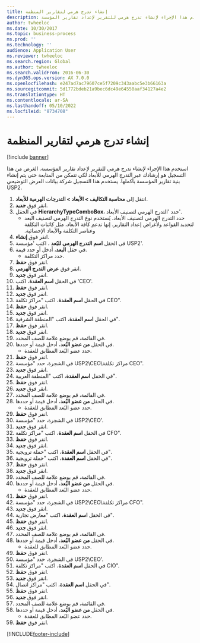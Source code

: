 ```yaml
---
title: إنشاء تدرج هرمي لتقارير المنظمة
description: استخدم هذا الإجراء لإنشاء تدرج هرمي للتقرير لإعداد تقارير المؤسسة.
author: twheeloc
ms.date: 10/30/2017
ms.topic: business-process
ms.prod: ''
ms.technology: ''
audience: Application User
ms.reviewer: twheeloc
ms.search.region: Global
ms.author: twheeloc
ms.search.validFrom: 2016-06-30
ms.dyn365.ops.version: AX 7.0.0
ms.openlocfilehash: e247ad7ac79607ce5f7209c343aabc5e3b66163a
ms.sourcegitcommit: 5d1772bdeb21a9bec6dc49e64550aaf34127a4e2
ms.translationtype: HT
ms.contentlocale: ar-SA
ms.lasthandoff: 05/10/2022
ms.locfileid: "8734708"
---
```

# <a name="create-an-organization-report-hierarchy"></a>إنشاء تدرج هرمي لتقارير المنظمة

[!include [banner](../../includes/banner.md)]

استخدم هذا الإجراء لإنشاء تدرج هرمي للتقرير لإعداد تقارير المؤسسة. الغرض من هذا التسجيل هو إرشادك عبر التدرج الهرمي للأبعاد لكي تتمكن من المتابعة حتى يتم إنشاء بنية تقارير المؤسسة بأكملها. يستخدم هذا التسجيل شركة بيانات العرض التوضيحي USP2.

1. انتقل إلى **محاسبة التكاليف > الأبعاد > التدرجات الهرمية للأبعاد‬**.
2. انقر فوق **جديد**.
3. في الحقل **HierarchyTypeComboBox**، حدد 'التدرج الهرمي لتصنيف الأبعاد'.
    * حدد التدرج الهرمي لتصنيف الأبعاد‬. يُستخدم نوع ‏‫التدرج الهرمي لتصنيف البعد لتحديد القواعد ولأغراض إعداد التقارير. إنها تدعم كافة الأبعاد، مثل كائنات التكلفة وعناصر التكلفة والأبعاد الإحصائية.  
4. انقر فوق **إنشاء**.
5. في الحقل **اسم التدرج الهرمي للبُعد** ، اكتب 'مؤسسة USP2'.
6. في حقل **البعد**، أدخل أو حدد قيمة.
    * حدد مراكز التكلفة.  
7. انقر فوق **حفظ**.
8. انقر فوق **عرض التدرج الهرمي**.
9. انقر فوق **جديد**.
10. في الحقل **اسم العقدة**، اكتب 'CEO'.
11. انقر فوق **حفظ**.
12. انقر فوق **جديد**.
13. في الحقل **اسم العقدة**، اكتب "مراكز تكلفة CEO".
14. انقر فوق **حفظ**.
15. انقر فوق **جديد**.
16. في الحقل **اسم العقدة**، اكتب "المنطقة الشرقية".
17. انقر فوق **حفظ**.
18. انقر فوق **جديد**.
19. في القائمة، قم بوضع علامة للصف المحدد.
20. في الحقل **من عضو البُعد**‬، أدخل قيمة أو حددها.
    * حدد عضو البُعد المطابق للعقدة.  
21. انقر فوق **حفظ**.
22. في الشجرة، حدد "مؤسسة USP2\CEO\مراكز تكلفة CEO".
23. انقر فوق **جديد**.
24. في الحقل **اسم العقدة**، اكتب "المنطقة الغربية".
25. انقر فوق **حفظ**.
26. انقر فوق **جديد**.
27. في القائمة، قم بوضع علامة للصف المحدد.
28. في الحقل **من عضو البُعد**‬، أدخل قيمة أو حددها.
    * حدد عضو البُعد المطابق للعقدة.  
29. انقر فوق **حفظ**.
30. في الشجرة، حدد "مؤسسة USP2\CEO'.
31. انقر فوق **جديد**.
32. في الحقل **اسم العقدة**، اكتب "مراكز تكلفة CFO".
33. انقر فوق **حفظ**.
34. انقر فوق **جديد**.
35. في الحقل **اسم العقدة**، اكتب "حملة ترويجية".
36. في الحقل **اسم العقدة**، اكتب "حملة ترويجية".
37. انقر فوق **حفظ**.
38. انقر فوق **جديد**.
39. في القائمة، قم بوضع علامة للصف المحدد.
40. في الحقل **من عضو البُعد**‬، أدخل قيمة أو حددها.
    * حدد عضو البُعد المطابق للعقدة.  
41. انقر فوق **حفظ**.
42. في الشجرة، حدد "مؤسسة USP2‏\CEO\مراكز تكلفة CFO".
43. انقر فوق **جديد**.
44. في الحقل **اسم العقدة**، اكتب "معارض تجارية".
45. انقر فوق **حفظ**.
46. انقر فوق **جديد**.
47. في القائمة، قم بوضع علامة للصف المحدد.
48. في الحقل **من عضو البُعد**‬، أدخل قيمة أو حددها.
    * حدد عضو البُعد المطابق للعقدة.  
49. انقر فوق **حفظ**.
50. في الشجرة، حدد "مؤسسة USP2\CEO'.
51. في الحقل **اسم العقدة**، اكتب "مراكز تكلفة CIO".
52. انقر فوق **حفظ**.
53. انقر فوق **جديد**.
54. في الحقل **اسم العقدة**، اكتب "مراكز اتصال".
55. انقر فوق **حفظ**.
56. انقر فوق **جديد**.
57. في القائمة، قم بوضع علامة للصف المحدد.
58. في الحقل **من عضو البُعد**‬، أدخل قيمة أو حددها.
    * حدد عضو البُعد المطابق للعقدة.  
59. انقر فوق **حفظ**.



[!INCLUDE[footer-include](../../../includes/footer-banner.md)]
